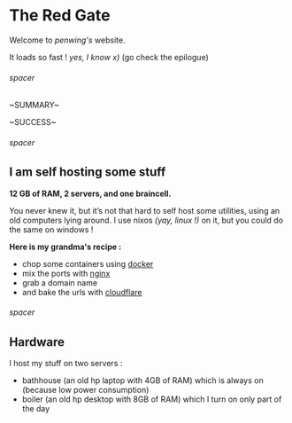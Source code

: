 # The Red Gate

Welcome to *penwing's* website.

It loads so fast ! *yes, I know x)* (go check the epilogue)

###### spacer

~SUMMARY~

~SUCCESS~

###### spacer

## I am self hosting some stuff

**12 GB of RAM, 2 servers, and one braincell.**

You never knew it, but it’s not that hard to self host some utilities, using 
an old computers lying around. I use nixos *(yay, linux !)* on it, but you 
could do the same on windows !

**Here is my grandma's recipe :**

- chop some containers using [docker](https://www.docker.com/get-started/)
- mix the ports with [nginx](https://www.freecodecamp.org/news/the-nginx-handbook/)
- grab a domain name
- and bake the urls with [cloudflare](https://www.cloudflare.com/)

###### spacer

## Hardware

I host my stuff on two servers :

- bathhouse (an old hp laptop with 4GB of RAM) which is always on (because low power consumption)
- boiler (an old hp desktop with 8GB of RAM) which I turn on only part of the day
